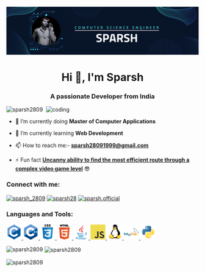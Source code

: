 ![logo](https://github.com/sparsh2809/sparsh2809/blob/main/Banner.png)
<h1 align="center">Hi 👋, I'm Sparsh</h1>
<h3 align="center">A passionate Developer from India</h3>

<img align="right" alt="coding" width="400" src="https://i.pinimg.com/originals/e8/f4/53/e8f453469a3ec97ecd354df465d73913.gif">

<p align="left"> <img src="https://komarev.com/ghpvc/?username=sparsh2809&label=Profile%20views&color=0e75b6&style=flat" alt="sparsh2809" /> </p>

- 🔭 I’m currently doing **Master of Computer Applications**

- 🌱 I’m currently learning **Web Development**

- 📫 How to reach me:- <u>**sparsh28091999@gmail.com**</u>

- ⚡ Fun fact <u>**Uncanny ability to find the most efficient route through a complex video game level**</u> 😎

<h3 align="left">Connect with me:</h3>
<p align="left">
<a href="https://twitter.com/sparsh_2809" target="_blank"><img align="center" src="https://raw.githubusercontent.com/rahuldkjain/github-profile-readme-generator/master/src/images/icons/Social/twitter.svg" alt="sparsh_2809" height="30" width="40" /></a>
<a href="https://linkedin.com/in/sparsh28" target="_blank"><img align="center" src="https://raw.githubusercontent.com/rahuldkjain/github-profile-readme-generator/master/src/images/icons/Social/linked-in-alt.svg" alt="sparsh28" height="30" width="40" /></a>
<a href="https://instagram.com/sparsh.official" target="_blank"><img align="center" src="https://raw.githubusercontent.com/rahuldkjain/github-profile-readme-generator/master/src/images/icons/Social/instagram.svg" alt="sparsh.official" height="30" width="40" /></a>
</p>

<h3 align="left">Languages and Tools:</h3>
<p align="left"> <a href="https://www.cprogramming.com/" target="_blank" rel="noreferrer"> <img src="https://raw.githubusercontent.com/devicons/devicon/master/icons/c/c-original.svg" alt="c" width="40" height="40"/> </a> <a href="https://www.w3schools.com/cpp/" target="_blank" rel="noreferrer"> <img src="https://raw.githubusercontent.com/devicons/devicon/master/icons/cplusplus/cplusplus-original.svg" alt="cplusplus" width="40" height="40"/> </a> <a href="https://www.w3schools.com/css/" target="_blank" rel="noreferrer"> <img src="https://raw.githubusercontent.com/devicons/devicon/master/icons/css3/css3-original-wordmark.svg" alt="css3" width="40" height="40"/> </a> <a href="https://www.w3.org/html/" target="_blank" rel="noreferrer"> <img src="https://raw.githubusercontent.com/devicons/devicon/master/icons/html5/html5-original-wordmark.svg" alt="html5" width="40" height="40"/> </a> <a href="https://www.java.com" target="_blank" rel="noreferrer"> <img src="https://raw.githubusercontent.com/devicons/devicon/master/icons/java/java-original.svg" alt="java" width="40" height="40"/> </a> <a href="https://developer.mozilla.org/en-US/docs/Web/JavaScript" target="_blank" rel="noreferrer"> <img src="https://raw.githubusercontent.com/devicons/devicon/master/icons/javascript/javascript-original.svg" alt="javascript" width="40" height="40"/> </a> <a href="https://www.linux.org/" target="_blank" rel="noreferrer"> <img src="https://raw.githubusercontent.com/devicons/devicon/master/icons/linux/linux-original.svg" alt="linux" width="40" height="40"/> </a> <a href="https://www.mysql.com/" target="_blank" rel="noreferrer"> <img src="https://raw.githubusercontent.com/devicons/devicon/master/icons/mysql/mysql-original-wordmark.svg" alt="mysql" width="40" height="40"/> </a> <a href="https://www.python.org" target="_blank" rel="noreferrer"> <img src="https://raw.githubusercontent.com/devicons/devicon/master/icons/python/python-original.svg" alt="python" width="40" height="40"/> </a> </p>

<p><img align="left" src="https://github-readme-stats.vercel.app/api/top-langs?username=sparsh2809&show_icons=true&locale=en&layout=compact" alt="sparsh2809" /></p>

<p>&nbsp;<img align="center" src="https://github-readme-stats.vercel.app/api?username=sparsh2809&show_icons=true&locale=en" alt="sparsh2809" /></p>

<p><img align="center" src="https://github-readme-streak-stats.herokuapp.com/?user=sparsh2809&" alt="sparsh2809" /></p>
